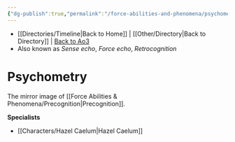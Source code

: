 ```yaml
---
{"dg-publish":true,"permalink":"/force-abilities-and-phenomena/psychometry/","tags":["light dark universal","offense defense utility","control sense alter","forcepower"],"dgHomeLink":false}
---
```


- [[Directories/Timeline\|Back to Home]] | [[Other/Directory\|Back to Directory]] | [Back to Ao3](https://archiveofourown.org/works/19334440/chapters/45992584)
- Also known as *Sense echo*, *Force echo*, *Retrocognition*

# Psychometry
The mirror image of [[Force Abilities & Phenomena/Precognition\|Precognition]]. 

**Specialists**
- [[Characters/Hazel Caelum\|Hazel Caelum]]